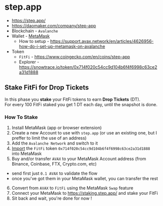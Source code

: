 # step.app

* https://step.app/
* https://daomaker.com/company/step-app
* Blockchain - `Avalanche`
* Wallet - [MetaMask](https://metamask.io/)
  * How to setup - https://support.avax.network/en/articles/4626956-how-do-i-set-up-metamask-on-avalanche
* Token
  * `FitFi` - https://www.coingecko.com/en/coins/step-app  
  * Explorer - https://snowtrace.io/token/0x714f020c54cc9d104b6f4f6998c63ce2a31d1888  


## Stake FitFi for Drop Tickets

In this phase you **stake** your FitFi tokens to earn **Drop Tickets** (DT).  
For every 100 FitFi staked you get 1 DT each day, until the snapshot is done.

### How To Stake
1. Install MetaMask (app or browser extension)
2. Create a new Account to use with `step.app` (or use an existing one, but I preffer to limit the use of an address)
3. Add the `Avalanche Network` and switch to it
4. [Import](https://www.youtube.com/watch?v=Se1FHvcihiI) the `FitFi` token `0x714f020c54cc9d104b6f4f6998c63ce2a31d1888` into MetaMask
5. Buy and/or transfer `AVAX` to your MetaMask Account address (from Binance, Coinbase, FTX, Crypto.com, etc)
  * send first just `0.1 AVAX` to validate the flow
  * once you've got them in your MetaMask wallet, you can transfer the rest
6. Convert from `AVAX` to `FitFi` using the MetaMask `Swap` feature
7. Connect your MetaMask to https://staking.step.app/ and stake your FitFi
8. Sit back and wait, you're done for now !

